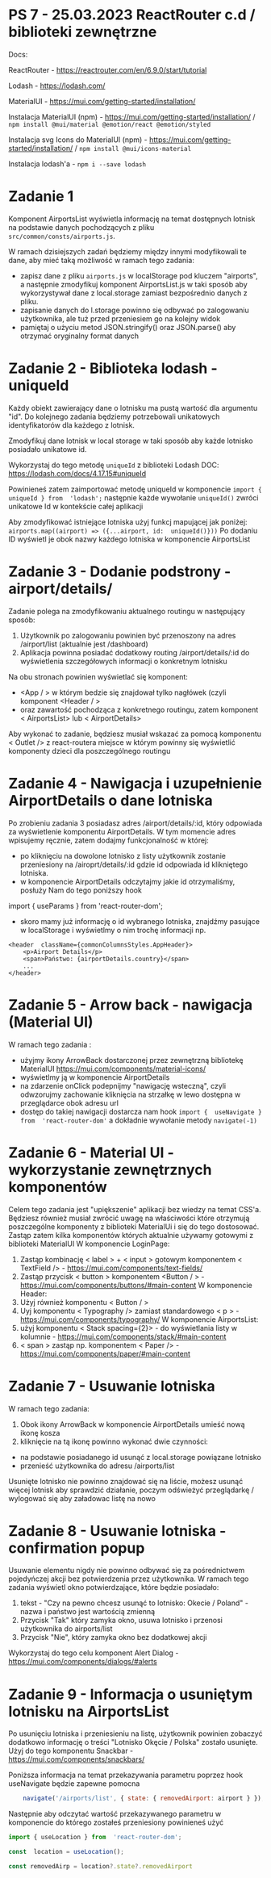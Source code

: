 
# PS 7 - 25.03.2023 ReactRouter c.d / biblioteki zewnętrzne

Docs:

ReactRouter - https://reactrouter.com/en/6.9.0/start/tutorial

Lodash - https://lodash.com/

MaterialUI - https://mui.com/getting-started/installation/


Instalacja MaterialUI (npm) - https://mui.com/getting-started/installation/ / `npm install @mui/material @emotion/react @emotion/styled`

Instalacja svg Icons do MaterialUI (npm) - https://mui.com/getting-started/installation/ / `npm install @mui/icons-material`

Instalacja lodash'a - `npm i --save lodash`


# Zadanie 1

Komponent AirportsList wyświetla informację na temat dostępnych lotnisk na podstawie danych pochodzących z pliku `src/common/consts/airports.js`.

W ramach dzisiejszych zadań będziemy między innymi modyfikowali te dane, aby mieć taką możliwość w ramach tego zadania:
-   zapisz dane z pliku `airports.js` w localStorage pod kluczem "airports", a następnie zmodyfikuj komponent AirportsList.js w taki sposób aby wykorzystywał dane z local.storage zamiast bezpośrednio danych z pliku.
- zapisanie danych do l.storage powinno się odbywać po zalogowaniu użytkownika, ale tuż przed przeniesiem go na kolejny widok
- pamiętaj o użyciu metod JSON.stringify() oraz JSON.parse() aby otrzymać oryginalny format danych

# Zadanie 2 - Biblioteka lodash - uniqueId

Każdy obiekt zawierający dane o lotnisku ma pustą wartość dla argumentu "id". Do kolejnego zadania będziemy potrzebowali unikatowych identyfikatorów dla każdego z lotnisk.

Zmodyfikuj dane lotnisk w local storage w taki sposób aby każde lotnisko posiadało unikatowe id.

Wykorzystaj do tego metodę `uniqueId` z biblioteki Lodash DOC: https://lodash.com/docs/4.17.15#uniqueId

Powinieneś zatem zaimportować metodę uniqueId w komponencie
`import { uniqueId } from  'lodash';`
następnie każde wywołanie `uniqueId()` zwróci unikatowe Id w kontekście całej aplikacji

Aby zmodyfikować istniejące lotniska użyj funkcj mapującej jak poniżej:
`airports.map((airport) => ({...airport, id:  uniqueId()}))`
Po dodaniu ID wyświetl je obok nazwy każdego lotniska w komponencie AirportsList


# Zadanie 3 - Dodanie podstrony - airport/details/

Zadanie polega na zmodyfikowaniu aktualnego routingu w następujący sposób:
1. Użytkownik po zalogowaniu powinien być przenoszony na adres /airport/list (aktualnie jest /dashboard)
2. Aplikacja powinna posiadać dodatkowy routing /airport/details/:id do wyświetlenia szczegółowych informacji o konkretnym lotnisku

Na obu stronach powinien wyświetlać się komponent:
-  <App / > w którym bedzie się znajdował tylko nagłówek (czyli komponent <Header / >
-  oraz zawartość pochodząca z konkretnego routingu, zatem komponent < AirportsList> lub < AirportDetails>

Aby wykonać to zadanie, będziesz musiał wskazać za pomocą komponentu < Outlet /> z react-routera miejsce w którym powinny się wyświetlić komponenty dzieci dla poszczególnego routingu

# Zadanie 4 - Nawigacja i uzupełnienie AirportDetails o dane lotniska

Po zrobieniu zadania 3 posiadasz adres /airport/details/:id, który odpowiada za wyświetlenie komponentu AirportDetails. W tym momencie adres wpisujemy ręcznie, zatem dodajmy funkcjonalność w której:

- po kliknięciu na dowolone lotnisko z listy użytkownik zostanie przeniesiony na /airoprt/details/:id gdzie id odpowiada id klikniętego lotniska.
- w komponencie AirportDetails odczytajmy jakie id otrzymaliśmy, posłuży Nam do tego poniższy hook

import { useParams } from  'react-router-dom';

- skoro mamy już informację o id wybranego lotniska, znajdźmy pasujące w localStorage i wyświetlmy o nim trochę informacji np.
```
<header  className={commonColumnsStyles.AppHeader}>
	<p>Airport Details</p>
	<span>Państwo: {airportDetails.country}</span>
	...
</header>
```

# Zadanie 5 - Arrow back - nawigacja (Material UI)

W ramach tego zadania :
-	użyjmy ikony ArrowBack dostarczonej przez zewnętrzną bibliotekę MaterialUI https://mui.com/components/material-icons/
-  wyświetlmy ją w komponencie AirportDetails
- na zdarzenie onClick podepnijmy "nawigację wsteczną", czyli odwzorujmy zachowanie kliknięcia na strzałkę w lewo dostępna w przeglądarce obok adresu url
- dostęp do takiej nawigacji dostarcza nam hook
`import {  useNavigate } from  'react-router-dom'` a dokładnie wywołanie metody `navigate(-1)`

# Zadanie 6 - Material UI - wykorzystanie zewnętrznych komponentów

Celem tego zadania jest "upiększenie" aplikacji bez wiedzy na temat CSS'a. Będziesz również musiał zwrócić uwagę na właściwości które otrzymują poszczególne komponenty z biblioteki MaterialUi i się do tego dostosować.
Zastąp zatem kilka komponentów których aktualnie używamy gotowymi z biblioteki MaterialUI
W komponencie LoginPage:
1) Zastąp kombinację < label > + < input > gotowym komponentem < TextField /> - https://mui.com/components/text-fields/
2) Zastąp przycisk < button > komponentem <Button / > - https://mui.com/components/buttons/#main-content
W komponencie Header:
1) Użyj również komponentu < Button / >
2) Uyj komponentu < Typography /> zamiast standardowego < p > - https://mui.com/components/typography/
W komponencie AirportsList:
1)  użyj komponentu < Stack spacing={2}> - do wyświetlania listy w kolumnie - https://mui.com/components/stack/#main-content
2) < span > zastąp np. komponentem < Paper /> - https://mui.com/components/paper/#main-content

# Zadanie 7 - Usuwanie lotniska
W ramach tego zadania:
1) Obok ikony ArrowBack w komponencie AirportDetails umieść nową ikonę kosza
2) kliknięcie na tą ikonę powinno wykonać dwie czynności:
-	na podstawie posiadanego id usunąć z local.storage powiązane lotnisko
-	przenieść użytkownika do adresu /airports/list

Usunięte lotnisko nie powinno znajdować się na liście, możesz usunąć więcej lotnisk aby sprawdzić działanie, poczym odświeżyć przeglądarkę / wylogować się aby załadowac listę na nowo


# Zadanie 8 - Usuwanie lotniska - confirmation popup
Usuwanie elementu nigdy nie powinno odbywać się za pośrednictwem pojedyńczej akcji bez potwierdzenia przez użytkownika. W ramach tego zadania wyświetl okno potwierdzające, które będzie posiadało:
1) tekst - "Czy na pewno chcesz usunąć to lotnisko:  Okecie  /  Poland" - nazwa i państwo jest wartością zmienną
2) Przycisk "Tak" który zamyka okno, usuwa lotnisko i przenosi użytkownika do airports/list
3) Przycisk "Nie", który zamyka okno bez dodatkowej akcji

Wykorzystaj do tego celu komponent Alert Dialog - https://mui.com/components/dialogs/#alerts

# Zadanie 9 - Informacja o usuniętym lotnisku na AirportsList

Po usunięciu lotniska i przeniesieniu na listę, użytkownik powinien zobaczyć  dodatkowo informację o treści "Lotnisko Okęcie / Polska" zostało usunięte. Użyj do tego komponentu Snackbar - https://mui.com/components/snackbars/

Poniższa informacja na temat przekazywania parametru poprzez hook useNavigate będzie zapewne pomocna
```javascript
	navigate('/airports/list', { state: { removedAirport: airport } });

```
Następnie aby odczytać wartość przekazywanego parametru w komponencie do którego zostałeś przeniesiony powinieneś użyć
```javascript
import { useLocation } from  'react-router-dom';

const  location = useLocation();

const removedAirp = location?.state?.removedAirport
```
